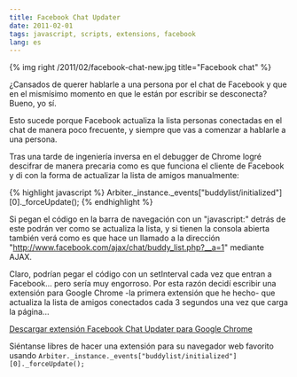 ```yaml
---
title: Facebook Chat Updater
date: 2011-02-01
tags: javascript, scripts, extensions, facebook
lang: es
---
```

{% img right /2011/02/facebook-chat-new.jpg title="Facebook chat" %}

¿Cansados de querer hablarle a una persona por el chat de Facebook y que en el mismísimo momento en que le están por escribir se desconecta? Bueno, yo sí.

Esto sucede porque Facebook actualiza la lista personas conectadas en el chat de manera poco frecuente, y siempre que vas a comenzar a hablarle a una persona.

Tras una tarde de ingeniería inversa en el debugger de Chrome logré descifrar de manera precaria como es que funciona el cliente de Facebook y di con la forma de actualizar la lista de amigos manualmente:

{% highlight javascript %}
  Arbiter._instance._events["buddylist/initialized"][0]._forceUpdate();
{% endhighlight %}

Si pegan el código en la barra de navegación con un "javascript:" detrás de este podrán ver como se actualiza la lista, y si tienen la consola abierta también verá como es que hace un llamado a la dirección "http://www.facebook.com/ajax/chat/buddy_list.php?__a=1" mediante AJAX.

Claro, podrían pegar el código con un setInterval cada vez que entran a Facebook... pero sería muy engorroso. Por esta razón decidí escribir una extensión para Google Chrome -la primera extensión que he hecho- que actualiza la lista de amigos conectados cada 3 segundos una vez que carga la página...

<a title="Descargar extensión Facebook Chat Updater para Google Chrome" href="http://dl.dropbox.com/u/3682061/blog/zequez/facebookChatUpdater.crx">Descargar extensión Facebook Chat Updater para Google Chrome</a>

Siéntanse libres de hacer una extensión para su navegador web favorito usando `Arbiter._instance._events["buddylist/initialized"][0]._forceUpdate();`

